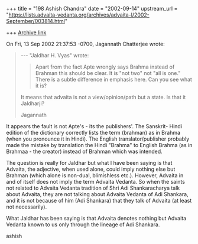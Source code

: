+++
title = "198 Ashish Chandra"
date = "2002-09-14"
upstream_url = "https://lists.advaita-vedanta.org/archives/advaita-l/2002-September/003814.html"

+++
[Archive link](https://lists.advaita-vedanta.org/archives/advaita-l/2002-September/003814.html)

On Fri, 13 Sep 2002 21:37:53 -0700, Jagannath Chatterjee
<jagchat01 at YAHOO.COM> wrote:

>--- "Jaldhar H. Vyas" <jaldhar at BRAINCELLS.COM> wrote:
>> Apart from the fact Apte wrongly says Brahma instead
>> of Brahman this
>> should be clear.  It is "not two" not "all is one."
>> There is a subtle
>> difference in emphasis here.  Can you see what it
>> is?
>>
>It means that advaita is not a view/opinion/path but a
>state. Is that it Jaldharji?
>
>Jagannath
>

It appears the fault is not Apte's - its the publishers'. The Sanskrit-
Hindi edition of the dictionary correctly lists the term (brahman) as in
Brahma (when you pronounce it in Hindi). The English translator/publisher
probably made the mistake by translation the Hindi "Brahma" to English
Brahma (as in Brahmaa - the creator) instead of Brahman which was intended.

The question is really for Jaldhar but what I have been saying is that
Advaita, the adjective, when used alone, could imply nothing else but
Brahman (which alone is non-dual, blimishless etc.). However, Advaita in
and of itself does not imply the term Advaita Vedanta. So when the saints
not related to Advaita Vedanta tradition of Shri Adi Shankaracharya talk
about Advaita, they are not talking about Advaita Vedanta of Adi Shankara,
and it is not because of him (Adi Shankara) that they talk of Advaita (at
least not necessarily).

What Jaldhar has been saying is that Advaita denotes nothing but Advaita
Vedanta known to us only through the lineage of Adi Shankara.

ashish


